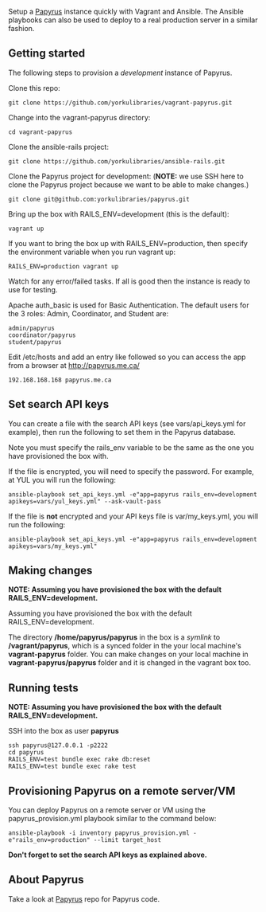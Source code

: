 Setup a [Papyrus](https://github.com/yorkulibraries/papyrus) instance quickly with Vagrant and Ansible. The Ansible playbooks can also be used to deploy to a real production server in a similar fashion.


## Getting started

The following steps to provision a *development* instance of Papyrus.  

Clone this repo:
```
git clone https://github.com/yorkulibraries/vagrant-papyrus.git
```

Change into the vagrant-papyrus directory:
```
cd vagrant-papyrus
```

Clone the ansible-rails project:
```
git clone https://github.com/yorkulibraries/ansible-rails.git
```

Clone the Papyrus project for development: (**NOTE:** we use SSH here to clone the Papyrus project because we want to be able to make changes.)
```
git clone git@github.com:yorkulibraries/papyrus.git
```

Bring up the box with RAILS_ENV=development (this is the default):

```
vagrant up
```

If you want to bring the box up with RAILS_ENV=production, then specify the environment variable when you run vagrant up:

```
RAILS_ENV=production vagrant up
```

Watch for any error/failed tasks. If all is good then the instance is ready to use for testing.

Apache auth_basic is used for Basic Authentication. The default users for the 3 roles: Admin, Coordinator, and Student are:

```
admin/papyrus
coordinator/papyrus
student/papyrus
```

Edit /etc/hosts and add an entry like followed so you can access the app from a browser at http://papyrus.me.ca/

```
192.168.168.168 papyrus.me.ca
```

## Set search API keys

You can create a file with the search API keys (see vars/api_keys.yml for example), then run the following to set them in the Papyrus database.

Note you must specify the rails_env variable to be the same as the one you have provisioned the box with.

If the file is encrypted, you will need to specify the password. For example, at YUL you will run the following:

```
ansible-playbook set_api_keys.yml -e"app=papyrus rails_env=development apikeys=vars/yul_keys.yml" --ask-vault-pass
```

If the file is **not** encrypted and your API keys file is var/my_keys.yml, you will run the following:

```
ansible-playbook set_api_keys.yml -e"app=papyrus rails_env=development apikeys=vars/my_keys.yml"
```

## Making changes

**NOTE: Assuming you have provisioned the box with the default RAILS_ENV=development.**

Assuming you have provisioned the box with the default RAILS_ENV=development.

The directory **/home/papyrus/papyrus** in the box is a *symlink* to **/vagrant/papyrus**, which is a synced folder in the your local machine's **vagrant-papyrus** folder.
You can make changes on your local machine in **vagrant-papyrus/papyrus** folder and it is changed in the vagrant box too. 

## Running tests

**NOTE: Assuming you have provisioned the box with the default RAILS_ENV=development.**

SSH into the box as user **papyrus**
```
ssh papyrus@127.0.0.1 -p2222
cd papyrus
RAILS_ENV=test bundle exec rake db:reset
RAILS_ENV=test bundle exec rake test
```

## Provisioning Papyrus on a remote server/VM

You can deploy Papyrus on a remote server or VM using the papyrus_provision.yml playbook similar to the command below:

```
ansible-playbook -i inventory papyrus_provision.yml -e"rails_env=production" --limit target_host 
```

**Don't forget to set the search API keys as explained above.**

## About Papyrus
Take a look at [Papyrus](https://github.com/yorkulibraries/papyrus) repo for Papyrus code.
